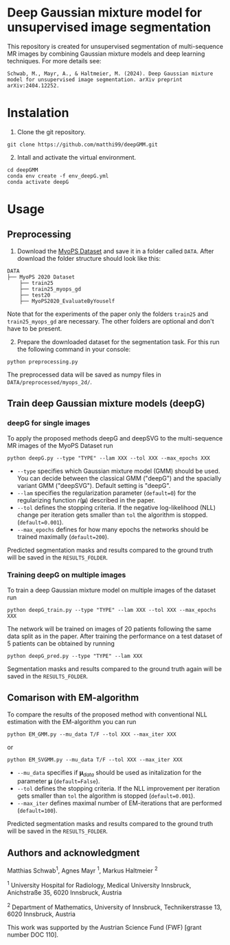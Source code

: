 # Deep Gaussian mixture model for unsupervised image segmentation

This repository is created for unsupervised segmentation of multi-sequence MR images by combining Gaussian mixture models and deep learning techniques. For more details see:

```
Schwab, M., Mayr, A., & Haltmeier, M. (2024). Deep Gaussian mixture model for unsupervised image segmentation. arXiv preprint arXiv:2404.12252.
```


# Instalation

1. Clone the git repository. 
```
git clone https://github.com/matthi99/deepGMM.git
``` 

2. Intall and activate the virtual environment.
```
cd deepGMM
conda env create -f env_deepG.yml
conda activate deepG
``` 

# Usage

## Preprocessing
1. Download the [MyoPS Dataset](https://mega.nz/folder/BRdnDISQ#FnCg9ykPlTWYe5hrRZxi-w) and save it in a folder called `DATA`. After download the folder structure should look like this:
``` 
DATA
├── MyoPS 2020 Dataset
    ├── train25
    ├── train25_myops_gd
    ├── test20
    ├── MyoPS2020_EvaluateByYouself

```
Note that for the experiments of the paper only the folders `train25` and `train25_myops_gd` are necessary. The other folders are optional and don't have to be present.

2. Prepare the downloaded dataset for the segmentation task. For this run the following command in your console:
```
python preprocessing.py 
``` 
The preprocessed data will be saved as numpy files in `DATA/preprocessed/myops_2d/`.  

## Train deep Gaussian mixture models (deepG)

### deepG for single images

To apply the proposed methods deepG and deepSVG to the multi-sequence MR images of the MyoPS Dataset run
```
python deepG.py --type "TYPE" --lam XXX --tol XXX --max_epochs XXX
``` 
- `--type` specifies which Gaussian mixture model (GMM) should be used. You can decide between the classical GMM ("deepG") and the spacially variant GMM ("deepSVG"). Default setting is "deepG". 
- `--lam` specifies the regularization parameter (`default=0`) for the regularizing function $r(\boldsymbol{\mu})$ described in the paper. 
- `--tol` defines the stopping criteria. If the negative log-likelihood (NLL) change per iteration gets smaller than `tol` the algorithm is stopped. (`default=0.001`).  
- `--max_epochs` defines for how many epochs the networks should be trained maximally (`default=200`).

Predicted segmentation masks and results compared to the ground truth will be saved in the `RESULTS_FOLDER`.

### Training deepG on multiple images

To train a deep Gaussian mixture model on multiple images of the dataset run
```
python deepG_train.py --type "TYPE" --lam XXX --tol XXX --max_epochs XXX
``` 
The network will be trained on images of 20 patients following the same data split as in the paper. After training the performance on a test dataset of 5 patients can be obtained by running
```
python deepG_pred.py --type "TYPE" --lam XXX
``` 
Segmentation masks and results compared to the ground truth again will be saved in the `RESULTS_FOLDER`.


## Comarison with EM-algorithm

To compare the results of the proposed method with conventional NLL estimation with the EM-algorithm you can run
```
python EM_GMM.py --mu_data T/F --tol XXX --max_iter XXX

```
or 
```
python EM_SVGMM.py --mu_data T/F --tol XXX --max_iter XXX

```
- `--mu_data` specifies if $\boldsymbol{\mu}_{\textit{data}}$ should be used as initalization for the parameter $\boldsymbol{\mu}$ (`default=False`).
- `--tol` defines the stopping criteria. If the NLL improvement per iteration gets smaller than `tol` the algorithm is stopped (`default=0.001`).  
- `--max_iter` defines maximal number of EM-iterations that are performed (`default=100`).

Predicted segmentation masks and results compared to the ground truth will be saved in the `RESULTS_FOLDER`.


## Authors and acknowledgment
Matthias Schwab<sup>1</sup>, Agnes Mayr <sup>1</sup>, Markus Haltmeier <sup>2</sup>

<sup>1</sup> University Hospital for Radiology, Medical University Innsbruck, Anichstraße 35, 6020 Innsbruck, Austria 

<sup>2</sup> Department of Mathematics, University of Innsbruck, Technikerstrasse 13, 6020 Innsbruck, Austria

This work was supported by the Austrian Science Fund (FWF) [grant number DOC 110].

